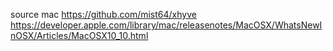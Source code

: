 
source mac
  https://github.com/mist64/xhyve
  https://developer.apple.com/library/mac/releasenotes/MacOSX/WhatsNewInOSX/Articles/MacOSX10_10.html
